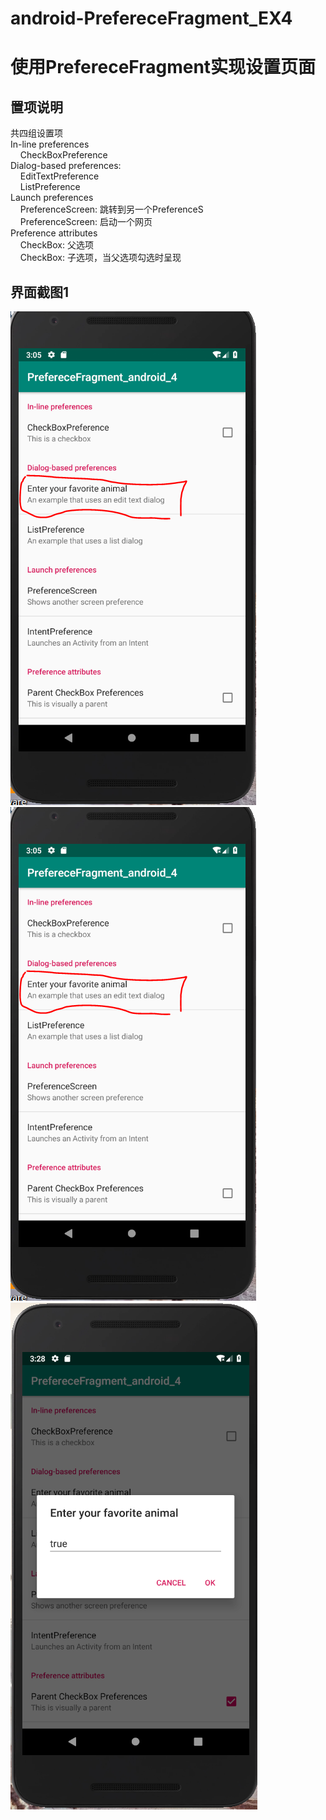 # android-PrefereceFragment_EX4
# 使用PrefereceFragment实现设置页面
## 置项说明

共四组设置项 <br>
In-line preferences <br>
&nbsp; &nbsp; CheckBoxPreference <br>
Dialog-based preferences: <br>
&nbsp; &nbsp; EditTextPreference <br>
&nbsp; &nbsp; ListPreference <br>
Launch preferences<br>
&nbsp; &nbsp; PreferenceScreen: 跳转到另一个PreferenceS<br>
&nbsp; &nbsp; PreferenceScreen: 启动一个网页  <br>
Preference attributes  <br>
&nbsp; &nbsp; CheckBox: 父选项  <br>
&nbsp; &nbsp; CheckBox: 子选项，当父选项勾选时呈现  <br>

## 界面截图1
![](https://github.com/BornTW/android-PrefereceFragment_EX4/blob/master/Images/android-PrefereceFragment_EX4_1.PNG)   <br>
![](https://github.com/BornTW/android-PrefereceFragment_EX4/blob/master/Images/android-PrefereceFragment_EX4_1.PNG)  <br>
![图片2](https://github.com/BornTW/android-PrefereceFragment_EX4/blob/master/Images/android-PrefereceFragment_EX4_2.PNG)   <br>



